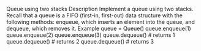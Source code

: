Queue using two stacks
Description
Implement a queue using two stacks. Recall that a queue is a FIFO (first-in, first-out) data structure with the following methods: enqueue, which inserts an element into the queue, and dequeue, which removes it.
Example
queue = Queue()
queue.enqueue(1)
queue.enqueue(2)
queue.enqueue(3)
queue.dequeue() # returns 1
queue.dequeue() # returns 2
queue.dequeue() # returns 3
